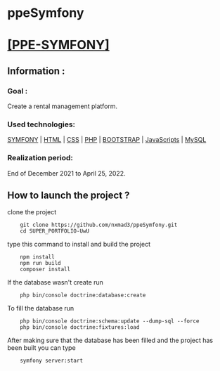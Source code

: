 # ppeSymfony

# <ins>[[PPE-SYMFONY](https://github.com/nxmad3/ppeSymfony.git)]

## Information :

### Goal : 

Create a rental management platform.

### Used technologies: 

[SYMFONY](https://symfony.com/) | [HTML](https://developer.mozilla.org/fr/docs/Web/HTML) | [CSS](https://developer.mozilla.org/fr/docs/Web/CSS) | [PHP](https://www.php.net/) | [BOOTSTRAP](https://getbootstrap.com/) | [JavaScripts](https://developer.mozilla.org/fr/docs/Web/JavaScript) | [MySQL](https://www.mysql.com/fr/)

### Realization period: 

End of December 2021 to April 25, 2022.

## How to launch the project ?
        
clone the project 

        git clone https://github.com/nxmad3/ppeSymfony.git
        cd SUPER_PORTFOLIO-UwU

type this command to install and build the project

        npm install
        npm run build
        composer install

If the database wasn't create run 

        php bin/console doctrine:database:create

To fill the database run

        php bin/console doctrine:schema:update --dump-sql --force
        php bin/console doctrine:fixtures:load

After making sure that the database has been filled and the project has been built you can type

        symfony server:start
